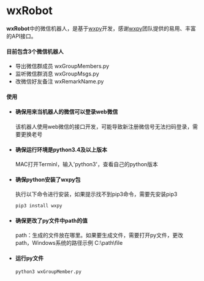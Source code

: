 # wxRobot

**wxRobot**中的微信机器人，是基于[wxpy](https://wxpy.readthedocs.io/)开发，感谢[wxpy](https://wxpy.readthedocs.io/)团队提供的易用、丰富的API接口。


#### 目前包含3个微信机器人

* 导出微信群成员
  wxGroupMembers.py
* 监听微信群消息
  wxGroupMsgs.py
* 改微信好友备注
  wxRemarkName.py

#### 使用

* #### 确保用来当机器人的微信可以登录web微信
  该机器人使用web微信的接口开发，可能导致新注册微信号无法扫码登录，需要更换老号
  
* #### 确保运行环境是python3.4及以上版本
  MAC打开Terminl，输入'python3'，查看自己的python版本

* #### 确保python安装了wxpy包  
  执行以下命令进行安装，如果提示找不到pip3命令，需要先安装pip3
  
  ```bash
  pip3 install wxpy
  ```
  
* #### 确保更改了py文件中path的值
  path：生成的文件放在哪里。如果要生成文件，需要打开py文件，更改path，Windows系统的路径示例 C:\path\file
   
* #### 运行py文件
  ```bash
  python3 wxGroupMember.py
  ```

